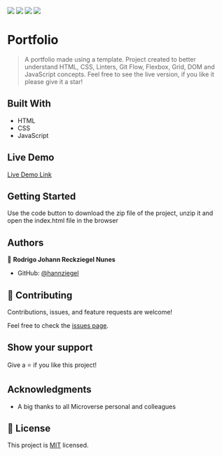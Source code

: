 ![](https://img.shields.io/badge/Microverse-blueviolet) ![](https://img.shields.io/badge/-HTML-orange) ![](https://img.shields.io/badge/-CSS-blue) ![](https://img.shields.io/badge/-JavaScript-yellow)

# Portfolio

> A portfolio made using a template. Project created to better understand HTML, CSS, Linters, Git Flow, Flexbox, Grid, DOM and JavaScript concepts.
> Feel free to see the live version, if you like it please give it a star!

## Built With

- HTML
- CSS
- JavaScript

## Live Demo 

[Live Demo Link](https://hannziegel.github.io/portfolio/)
## Getting Started
Use the code button to download the zip file of the project, unzip it and open the index.html file in the browser

## Authors

👤 **Rodrigo Johann Reckziegel Nunes**

- GitHub: [@hannziegel](https://github.com/Hannziegel)


## 🤝 Contributing

Contributions, issues, and feature requests are welcome!

Feel free to check the [issues page](../../issues/).

## Show your support

Give a ⭐️ if you like this project!

## Acknowledgments

- A big thanks to all Microverse personal and colleagues

## 📝 License

This project is [MIT](./MIT.md) licensed.
